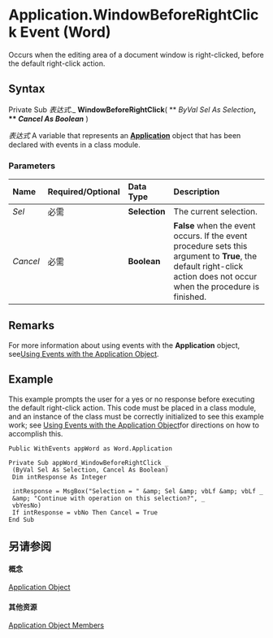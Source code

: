 
# Application.WindowBeforeRightClick Event (Word)

Occurs when the editing area of a document window is right-clicked, before the default right-click action.


## Syntax

Private Sub  _表达式_._ **WindowBeforeRightClick**( ** _ByVal Sel As Selection_**, ** _Cancel As Boolean_** )

 _表达式_ A variable that represents an **[Application](d1cf6f8f-4e88-bf01-93b4-90a83f79cb44.md)** object that has been declared with events in a class module.


### Parameters



|**Name**|**Required/Optional**|**Data Type**|**Description**|
|:-----|:-----|:-----|:-----|
| _Sel_|必需|**Selection**|The current selection.|
| _Cancel_|必需|**Boolean**|**False** when the event occurs. If the event procedure sets this argument to **True**, the default right-click action does not occur when the procedure is finished.|

## Remarks

For more information about using events with the  **Application** object, see[Using Events with the Application Object](784c4c61-7e47-3dbf-46f6-da655f786ca1.md).


## Example

This example prompts the user for a yes or no response before executing the default right-click action. This code must be placed in a class module, and an instance of the class must be correctly initialized to see this example work; see [Using Events with the Application Object](784c4c61-7e47-3dbf-46f6-da655f786ca1.md)for directions on how to accomplish this.


```
Public WithEvents appWord as Word.Application 
 
Private Sub appWord_WindowBeforeRightClick _ 
 (ByVal Sel As Selection, Cancel As Boolean) 
 Dim intResponse As Integer 
 
 intResponse = MsgBox("Selection = " &amp; Sel &amp; vbLf &amp; vbLf _ 
 &amp; "Continue with operation on this selection?", _ 
 vbYesNo) 
 If intResponse = vbNo Then Cancel = True 
End Sub
```


## 另请参阅


#### 概念


[Application Object](d1cf6f8f-4e88-bf01-93b4-90a83f79cb44.md)
#### 其他资源


[Application Object Members](http://msdn.microsoft.com/library/71669f1e-65f1-b0f1-b67d-355dfdbebe50%28Office.15%29.aspx)